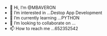 - 👋 Hi, I’m @MBAVERON
- 👀 I’m interested in ...Destop App Development  
- 🌱 I’m currently learning ...PYTHON
- 💞️ I’m looking to collaborate on ...
- 📫 How to reach me ...652352542

<!---
MBAVERON/MBAVERON is a ✨ special ✨ repository because its `README.md` (this file) appears on your GitHub profile.
You can click the Preview link to take a look at your changes.
--->
